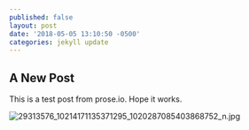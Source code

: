 ```yaml
---
published: false
layout: post
date: '2018-05-05 13:10:50 -0500'
categories: jekyll update
---
```

## A New Post

This is a test post from prose.io. Hope it works.

![29313576_10214171135371295_1020287085403868752_n.jpg]({{site.baseurl}}/_posts/29313576_10214171135371295_1020287085403868752_n.jpg)
